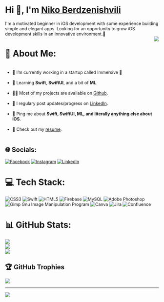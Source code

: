 <h1 align="left">Hi 👋, I'm <a href="https://www.linkedin.com/in/niko-berd/">Niko Berdzenishvili</a></h1>

<div align="left">I'm a motivated beginner in iOS development with some experience building simple and elegant apps. Looking for an opportunity to grow iOS development skills in an innovative environment.🌁</div>  

<img align="right" src="https://media1.giphy.com/media/13HgwGsXF0aiGY/giphy.gif" />

# 💫 About Me:
<ul><br><li>🔭 I’m currently working in a startup called Immersive 🌠</li><br><li>🧐 Learning <strong>Swift</strong>, <strong>SwiftUI</strong>, and a bit of <strong>ML</strong>.</li><br><li>👨‍💻 Most of my projects are available on <a href="https://github.com/NikoBerd">Github</a>.</li><br><li>📝 I regulary post updates/progress on <a href="https://www.linkedin.com/in/niko-berd/">LinkedIn</a>.</li><br><li>💬 Ping me about <strong>Swift, SwiftUI, ML, and literally anything else about iOS</strong>.</li><br><li>📙 Check out my <a href="https://www.linkedin.com/posts/niko-berd_curriculum-vitae-activity-7034219829901336577-8hgc?utm_source=share&utm_medium=member_desktop">resume</a>.</li><br></ul>

## 🌐 Socials:
[![Facebook](https://img.shields.io/badge/Facebook-%231877F2.svg?logo=Facebook&logoColor=white)](https://facebook.com/https://www.facebook.com/niko.berdzenishvili.54) [![Instagram](https://img.shields.io/badge/Instagram-%23E4405F.svg?logo=Instagram&logoColor=white)](https://instagram.com/https://www.instagram.com/berdzenishvili.niko/) [![LinkedIn](https://img.shields.io/badge/LinkedIn-%230077B5.svg?logo=linkedin&logoColor=white)](https://linkedin.com/in/https://www.linkedin.com/in/niko-berd/) 

# 💻 Tech Stack:
![CSS3](https://img.shields.io/badge/css3-%231572B6.svg?style=for-the-badge&logo=css3&logoColor=white) ![Swift](https://img.shields.io/badge/swift-F54A2A?style=for-the-badge&logo=swift&logoColor=white) ![HTML5](https://img.shields.io/badge/html5-%23E34F26.svg?style=for-the-badge&logo=html5&logoColor=white) ![Firebase](https://img.shields.io/badge/firebase-%23039BE5.svg?style=for-the-badge&logo=firebase) ![MySQL](https://img.shields.io/badge/mysql-%2300f.svg?style=for-the-badge&logo=mysql&logoColor=white) ![Adobe Photoshop](https://img.shields.io/badge/adobephotoshop-%2331A8FF.svg?style=for-the-badge&logo=adobephotoshop&logoColor=white) ![Gimp Gnu Image Manipulation Program](https://img.shields.io/badge/Gimp-657D8B?style=for-the-badge&logo=gimp&logoColor=FFFFFF) ![Canva](https://img.shields.io/badge/Canva-%2300C4CC.svg?style=for-the-badge&logo=Canva&logoColor=white) ![Jira](https://img.shields.io/badge/jira-%230A0FFF.svg?style=for-the-badge&logo=jira&logoColor=white) ![Confluence](https://img.shields.io/badge/confluence-%23172BF4.svg?style=for-the-badge&logo=confluence&logoColor=white)
# 📊 GitHub Stats:
![](https://github-readme-stats.vercel.app/api?username=NikoBerd&theme=dark&hide_border=false&include_all_commits=true&count_private=true)<br/>
![](https://github-readme-streak-stats.herokuapp.com/?user=NikoBerd&theme=dark&hide_border=false)<br/>
![](https://github-readme-stats.vercel.app/api/top-langs/?username=NikoBerd&theme=dark&hide_border=false&include_all_commits=true&count_private=true&layout=compact)

## 🏆 GitHub Trophies
![](https://github-profile-trophy.vercel.app/?username=NikoBerd&theme=tokyonight&no-frame=false&no-bg=false&margin-w=4)

---
[![](https://visitcount.itsvg.in/api?id=NikoBerd&icon=1&color=0)](https://visitcount.itsvg.in)

<!-- Proudly created with GPRM ( https://gprm.itsvg.in ) -->
